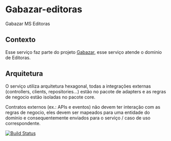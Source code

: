 # Gabazar-editoras
Gabazar MS Editoras

## Contexto
Esse serviço faz parte do projeto [Gabazar](https://github.com/gabazar/gabazar), esse serviço atende o dominio de Editoras.

## Arquitetura
O serviço utiliza arquitetura hexagonal, todas a integrações externas (controllers, clients, repositories...) estão no pacote de adapters e as regras de negocio estão isoladas no pacote core. 

Contratos externos (ex.: APIs e eventos) não devem ter interação com as regras de negocio, eles devem ser mapeados para uma entidade do dominio e consequentemente enviados para o serviço / caso de uso correspondente.

[![Build Status](https://app.travis-ci.com/gabazar/gabazar-editoras.svg?branch=main)](https://app.travis-ci.com/gabazar/gabazar-editoras)